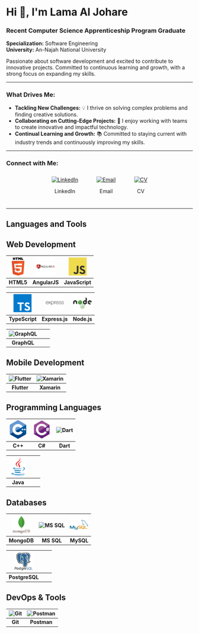 # Hi 👋, I'm Lama Al Johare

### Recent Computer Science Apprenticeship Program Graduate
**Specialization:** Software Engineering  
**University:** An-Najah National University

Passionate about software development and excited to contribute to innovative projects. Committed to continuous learning and growth, with a strong focus on expanding my skills.

---

### What Drives Me:
- **Tackling New Challenges:** 💡 I thrive on solving complex problems and finding creative solutions.
- **Collaborating on Cutting-Edge Projects:** 🤝 I enjoy working with teams to create innovative and impactful technology.
- **Continual Learning and Growth:** 📚 Committed to staying current with industry trends and continuously improving my skills.

---

### Connect with Me:

<div style="display: flex; gap: 30px; justify-content: center; align-items: center; flex-wrap: wrap;">
  <div style="text-align: center; margin: 10px;">
    <a href="https://linkedin.com/in/lma-al-johare" target="_blank" rel="noopener noreferrer">
      <img src="https://raw.githubusercontent.com/rahuldkjain/github-profile-readme-generator/master/src/images/icons/Social/linked-in-alt.svg" alt="LinkedIn" width="40" height="40"/>
    </a>
    <p>LinkedIn</p>
  </div>
  <div style="text-align: center; margin: 10px;">
    <a href="mailto:lmaaljohare@gmail.com">
      <img src="https://www.telegraph.co.uk/content/dam/technology/2015/12/11/gmail-envelope_trans_NvBQzQNjv4BqqVzuuqpFlyLIwiB6NTmJwfSVWeZ_vEN7c6bHu2jJnT8.jpg?imwidth=680" alt="Email" width="40" height="40"/>
    </a>
    <p>Email</p>
  </div>
  <div style="text-align: center; margin: 10px;">
    <a href="https://docs.google.com/document/d/1kiJuWvkAvET5Xrr7zYhI4P44RJ_DvPLgaf8kfnESo2k/edit?usp=sharing">
      <img src="https://cdn-icons-png.flaticon.com/512/10764/10764027.png" alt="CV" width="40" height="40"/>
    </a>
    <p>CV</p>
  </div>
</div>

---

## Languages and Tools

## Web Development

| <img src="https://raw.githubusercontent.com/devicons/devicon/master/icons/html5/html5-original-wordmark.svg" alt="HTML5" width="50" height="50"/> | <img src="https://raw.githubusercontent.com/devicons/devicon/master/icons/angularjs/angularjs-original-wordmark.svg" alt="AngularJS" width="50" height="50"/> | <img src="https://raw.githubusercontent.com/devicons/devicon/master/icons/javascript/javascript-original.svg" alt="JavaScript" width="50" height="50"/> |
|:---:|:---:|:---:|
| **HTML5** | **AngularJS** | **JavaScript** |

| <img src="https://raw.githubusercontent.com/devicons/devicon/master/icons/typescript/typescript-original.svg" alt="TypeScript" width="50" height="50"/> | <img src="https://raw.githubusercontent.com/devicons/devicon/master/icons/express/express-original-wordmark.svg" alt="Express.js" width="50" height="50"/> | <img src="https://raw.githubusercontent.com/devicons/devicon/master/icons/nodejs/nodejs-original-wordmark.svg" alt="Node.js" width="50" height="50"/> |
|:---:|:---:|:---:|
| **TypeScript** | **Express.js** | **Node.js** |

| <img src="https://www.vectorlogo.zone/logos/graphql/graphql-icon.svg" alt="GraphQL" width="50" height="50"/> |  |  |
|:---:|:---:|:---:|
| **GraphQL** |  |  |

## Mobile Development

| <img src="https://www.vectorlogo.zone/logos/flutterio/flutterio-icon.svg" alt="Flutter" width="50" height="50"/> | <img src="https://raw.githubusercontent.com/detain/svg-logos/780f25886640cef088af994181646db2f6b1a3f8/svg/xamarin.svg" alt="Xamarin" width="50" height="50"/> |
|:---:|:---:|
| **Flutter** | **Xamarin** |

## Programming Languages

| <img src="https://raw.githubusercontent.com/devicons/devicon/master/icons/cplusplus/cplusplus-original.svg" alt="C++" width="50" height="50"/> | <img src="https://raw.githubusercontent.com/devicons/devicon/master/icons/csharp/csharp-original.svg" alt="C#" width="50" height="50"/> | <img src="https://www.vectorlogo.zone/logos/dartlang/dartlang-icon.svg" alt="Dart" width="50" height="50"/> |
|:---:|:---:|:---:|
| **C++** | **C#** | **Dart** |

| <img src="https://raw.githubusercontent.com/devicons/devicon/master/icons/java/java-original.svg" alt="Java" width="50" height="50"/> |  |  |
|:---:|:---:|:---:|
| **Java** |  |  |

## Databases

| <img src="https://raw.githubusercontent.com/devicons/devicon/master/icons/mongodb/mongodb-original-wordmark.svg" alt="MongoDB" width="50" height="50"/> | <img src="https://www.svgrepo.com/show/303229/microsoft-sql-server-logo.svg" alt="MS SQL" width="50" height="50"/> | <img src="https://raw.githubusercontent.com/devicons/devicon/master/icons/mysql/mysql-original-wordmark.svg" alt="MySQL" width="50" height="50"/> |
|:---:|:---:|:---:|
| **MongoDB** | **MS SQL** | **MySQL** |

| <img src="https://raw.githubusercontent.com/devicons/devicon/master/icons/postgresql/postgresql-original-wordmark.svg" alt="PostgreSQL" width="50" height="50"/> |  |  |
|:---:|:---:|:---:|
| **PostgreSQL** |  |  |

## DevOps & Tools

| <img src="https://www.vectorlogo.zone/logos/git-scm/git-scm-icon.svg" alt="Git" width="50" height="50"/> | <img src="https://www.vectorlogo.zone/logos/getpostman/getpostman-icon.svg" alt="Postman" width="50" height="50"/> |
|:---:|:---:|
| **Git** | **Postman** |
